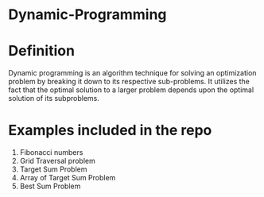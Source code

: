 # Dynamic-Programming
# Definition
Dynamic programming is an algorithm technique for solving an optimization problem by breaking it down to its respective sub-problems. It utilizes the fact that the optimal solution to a larger problem depends upon the optimal solution of its subproblems.

# Examples included in the repo
1. Fibonacci numbers
2. Grid Traversal problem
3. Target Sum Problem
4. Array of Target Sum Problem
5. Best Sum Problem
